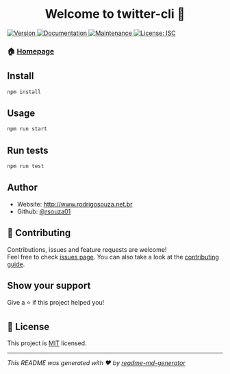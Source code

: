 <h1 align="center">Welcome to twitter-cli 👋</h1>
<p>
  <a href="https://www.npmjs.com/package/twitter-cli" target="_blank">
    <img alt="Version" src="https://img.shields.io/npm/v/twitter-cli.svg">
  </a>
  <a href="https://github.com/rsouza01/twitter-cli#readme" target="_blank">
    <img alt="Documentation" src="https://img.shields.io/badge/documentation-yes-brightgreen.svg" />
  </a>
  <a href="https://github.com/rsouza01/twitter-cli/graphs/commit-activity" target="_blank">
    <img alt="Maintenance" src="https://img.shields.io/badge/Maintained%3F-yes-green.svg" />
  </a>
  <a href="https://github.com/rsouza01/twitter-cli/blob/master/LICENSE" target="_blank">
    <img alt="License: ISC" src="https://img.shields.io/github/license/rsouza01/twitter-cli" />
  </a>
</p>

### 🏠 [Homepage](https://github.com/rsouza01/twitter-cli#readme)

## Install

```sh
npm install
```

## Usage

```sh
npm run start
```

## Run tests

```sh
npm run test
```

## Author

* Website: http://www.rodrigosouza.net.br
* Github: [@rsouza01](https://github.com/rsouza01)

## 🤝 Contributing

Contributions, issues and feature requests are welcome!<br />Feel free to check [issues page](https://github.com/rsouza01/twitter-cli/issues). You can also take a look at the [contributing guide](https://github.com/rsouza01/twitter-cli/blob/master/CONTRIBUTING.md).

## Show your support

Give a ⭐️ if this project helped you!

## 📝 License

This project is [MIT](https://github.com/rsouza01/twitter-cli/blob/master/LICENSE) licensed.

***
_This README was generated with ❤️ by [readme-md-generator](https://github.com/kefranabg/readme-md-generator)_